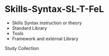 # Skills-Syntax-SL-T-FeL
- Skills Syntax instruction or theory
- Standard Library
- Tools
- Framework and external Library

Study Collection
